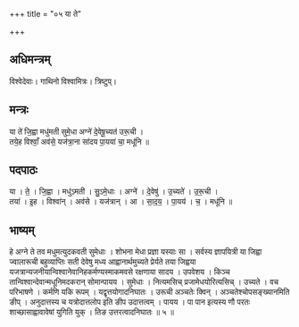 +++
title = "०५ या ते"

+++
## अधिमन्त्रम्
विश्वेदेवाः। गाथिनो विश्वामित्रः। त्रिष्टुप्।

## मन्त्रः
या ते॑ जि॒ह्वा मधु॑मती सुमे॒धा अग्ने॑ दे॒वेषू॒च्यत॑ उरू॒ची ।  
तये॒ह विश्वाँ॒ अव॑से॒ यज॑त्रा॒ना सा॑दय पा॒यया॑ चा॒ मधू॑नि ॥

## पदपाठः
या । ते॒ । जि॒ह्वा । मधु॑ऽमती । सु॒ऽमे॒धाः । अग्ने॑ । दे॒वेषु॑ । उ॒च्यते॑ । उ॒रू॒ची ।  
तया॑ । इ॒ह । विश्वा॑न् । अव॑से । यज॑त्रान् । आ । सा॒द॒य॒ । पा॒यय॑ । च॒ । मधू॑नि ॥

## भाष्यम्
हे अग्ने ते तव मधुमत्युदकवती सुमेधाः । शोभना मेधा प्रज्ञा यस्याः सा । सर्वस्य ज्ञापयित्री या जिह्वा ज्वालारूची बहुव्याप्तिः सती देवेषु मध्य आह्वानार्थमुच्यते प्रेर्यते तया जिह्वया यजत्रान्यजनीयान्विश्वानेवानिहकर्मण्यस्माकमवसे रक्षणाया सादय । उपवेशय । किञ्च तान्विश्वान्देवान्मधूनिमदकरान् सोमान्पायय । सुमेधाः । नित्यमसिच् प्रजामेधयोरित्यसिच् । उच्यते । वच परिभाषणे । कर्मणि यकि रूपम् । यद्वृत्तयोगादनिघातः । उरूची अञ्चतेः क्विन् । अञ्चतेश्चोपसङ्ख्यानमिति ङीप् । अनुदात्तस्य च यत्रोदात्तलोप इति ङीप उदात्तत्वम् । पायय । पा पान इत्यस्य णौ परतः शाच्छासाह्वावावेषां युगिति युक् । तिङ उत्तरत्वादनिघातः ॥ ५ ॥